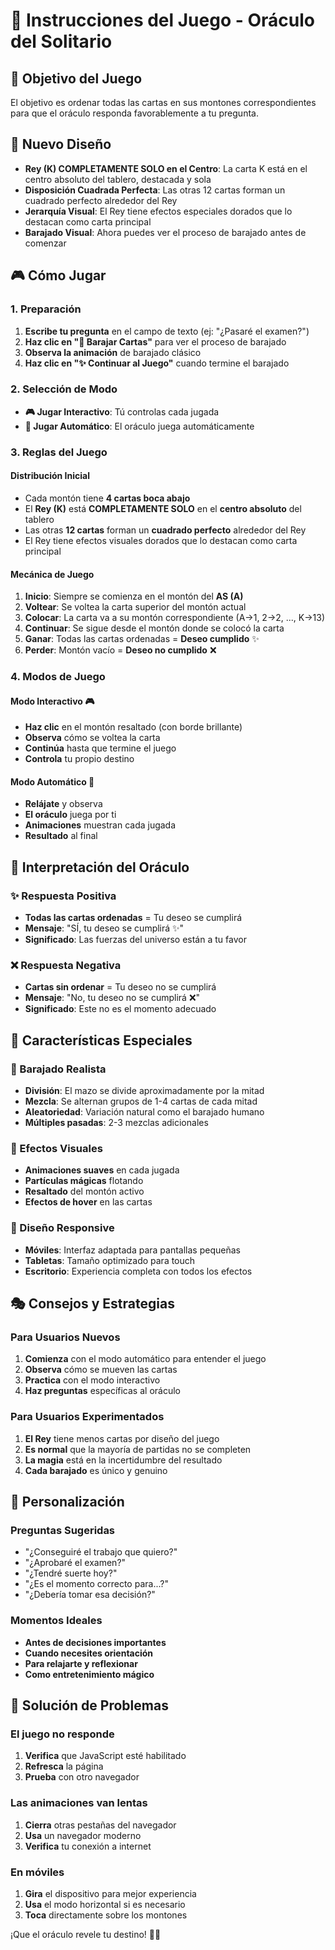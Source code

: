 # 🎴 Instrucciones del Juego - Oráculo del Solitario

## 🎯 Objetivo del Juego
El objetivo es ordenar todas las cartas en sus montones correspondientes para que el oráculo responda favorablemente a tu pregunta.

## 🔄 Nuevo Diseño
- **Rey (K) COMPLETAMENTE SOLO en el Centro**: La carta K está en el centro absoluto del tablero, destacada y sola
- **Disposición Cuadrada Perfecta**: Las otras 12 cartas forman un cuadrado perfecto alrededor del Rey
- **Jerarquía Visual**: El Rey tiene efectos especiales dorados que lo destacan como carta principal
- **Barajado Visual**: Ahora puedes ver el proceso de barajado antes de comenzar

## 🎮 Cómo Jugar

### 1. Preparación
1. **Escribe tu pregunta** en el campo de texto (ej: "¿Pasaré el examen?")
2. **Haz clic en "🔄 Barajar Cartas"** para ver el proceso de barajado
3. **Observa la animación** de barajado clásico
4. **Haz clic en "✨ Continuar al Juego"** cuando termine el barajado

### 2. Selección de Modo
- **🎮 Jugar Interactivo**: Tú controlas cada jugada
- **🤖 Jugar Automático**: El oráculo juega automáticamente

### 3. Reglas del Juego

#### Distribución Inicial
- Cada montón tiene **4 cartas boca abajo**
- El **Rey (K)** está **COMPLETAMENTE SOLO** en el **centro absoluto** del tablero
- Las otras **12 cartas** forman un **cuadrado perfecto** alrededor del Rey
- El Rey tiene efectos visuales dorados que lo destacan como carta principal

#### Mecánica de Juego
1. **Inicio**: Siempre se comienza en el montón del **AS (A)**
2. **Voltear**: Se voltea la carta superior del montón actual
3. **Colocar**: La carta va a su montón correspondiente (A→1, 2→2, ..., K→13)
4. **Continuar**: Se sigue desde el montón donde se colocó la carta
5. **Ganar**: Todas las cartas ordenadas = **Deseo cumplido** ✨
6. **Perder**: Montón vacío = **Deseo no cumplido** ❌

### 4. Modos de Juego

#### Modo Interactivo 🎮
- **Haz clic** en el montón resaltado (con borde brillante)
- **Observa** cómo se voltea la carta
- **Continúa** hasta que termine el juego
- **Controla** tu propio destino

#### Modo Automático 🤖
- **Relájate** y observa
- **El oráculo** juega por ti
- **Animaciones** muestran cada jugada
- **Resultado** al final

## 🔮 Interpretación del Oráculo

### ✨ Respuesta Positiva
- **Todas las cartas ordenadas** = Tu deseo se cumplirá
- **Mensaje**: "SÍ, tu deseo se cumplirá ✨"
- **Significado**: Las fuerzas del universo están a tu favor

### ❌ Respuesta Negativa
- **Cartas sin ordenar** = Tu deseo no se cumplirá
- **Mensaje**: "No, tu deseo no se cumplirá ❌"
- **Significado**: Este no es el momento adecuado

## 🎪 Características Especiales

### 🔄 Barajado Realista
- **División**: El mazo se divide aproximadamente por la mitad
- **Mezcla**: Se alternan grupos de 1-4 cartas de cada mitad
- **Aleatoriedad**: Variación natural como el barajado humano
- **Múltiples pasadas**: 2-3 mezclas adicionales

### 🎨 Efectos Visuales
- **Animaciones suaves** en cada jugada
- **Partículas mágicas** flotando
- **Resaltado** del montón activo
- **Efectos de hover** en las cartas

### 📱 Diseño Responsive
- **Móviles**: Interfaz adaptada para pantallas pequeñas
- **Tabletas**: Tamaño optimizado para touch
- **Escritorio**: Experiencia completa con todos los efectos

## 🎭 Consejos y Estrategias

### Para Usuarios Nuevos
1. **Comienza** con el modo automático para entender el juego
2. **Observa** cómo se mueven las cartas
3. **Practica** con el modo interactivo
4. **Haz preguntas** específicas al oráculo

### Para Usuarios Experimentados
1. **El Rey** tiene menos cartas por diseño del juego
2. **Es normal** que la mayoría de partidas no se completen
3. **La magia** está en la incertidumbre del resultado
4. **Cada barajado** es único y genuino

## 🎪 Personalización

### Preguntas Sugeridas
- "¿Conseguiré el trabajo que quiero?"
- "¿Aprobaré el examen?"
- "¿Tendré suerte hoy?"
- "¿Es el momento correcto para...?"
- "¿Debería tomar esa decisión?"

### Momentos Ideales
- **Antes de decisiones importantes**
- **Cuando necesites orientación**
- **Para relajarte y reflexionar**
- **Como entretenimiento mágico**

## 🔧 Solución de Problemas

### El juego no responde
1. **Verifica** que JavaScript esté habilitado
2. **Refresca** la página
3. **Prueba** con otro navegador

### Las animaciones van lentas
1. **Cierra** otras pestañas del navegador
2. **Usa** un navegador moderno
3. **Verifica** tu conexión a internet

### En móviles
1. **Gira** el dispositivo para mejor experiencia
2. **Usa** el modo horizontal si es necesario
3. **Toca** directamente sobre los montones

¡Que el oráculo revele tu destino! 🔮✨
